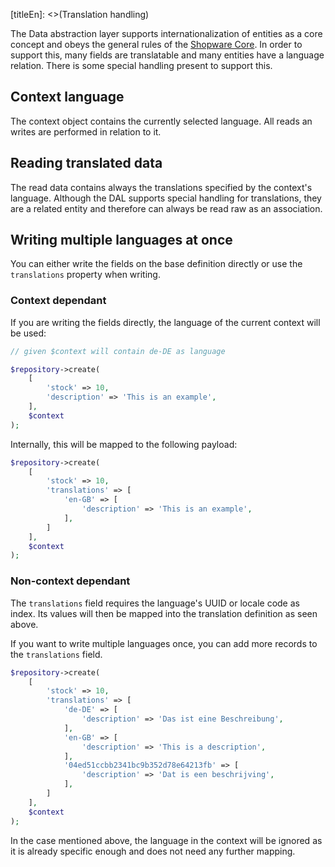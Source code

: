 [titleEn]: <>(Translation handling)

The Data abstraction layer supports internationalization of entities as a core concept and obeys the general rules of the [Shopware Core](./../20-internationalization.md). In order to support this, many fields are translatable and many entities have a language relation. There is some special handling present to support this.

## Context language

The context object contains the currently selected language. All reads an writes are performed in relation to it. 

## Reading translated data

The read data contains always the translations specified by the context's language. Although the DAL supports special handling for translations, they are a related entity and therefore can always be read raw as an association.

## Writing multiple languages at once

You can either write the fields on the base definition directly or use the `translations` property when writing.

### Context dependant

If you are writing the fields directly, the language of the current context will be used:

```php
// given $context will contain de-DE as language

$repository->create(
    [
        'stock' => 10,
        'description' => 'This is an example',
    ],
    $context
);
```

Internally, this will be mapped to the following payload:

```php
$repository->create(
    [
        'stock' => 10,
        'translations' => [
            'en-GB' => [
                'description' => 'This is an example',
            ],
        ]
    ],
    $context
);
```

### Non-context dependant

The `translations` field requires the language's UUID or locale code as index. Its values will then be mapped into the translation definition as seen above.

If you want to write multiple languages once, you can add more records to the `translations` field.

```php
$repository->create(
    [
        'stock' => 10,
        'translations' => [
            'de-DE' => [
                'description' => 'Das ist eine Beschreibung',
            ],
            'en-GB' => [
                'description' => 'This is a description',
            ],
            '04ed51ccbb2341bc9b352d78e64213fb' => [
                'description' => 'Dat is een beschrijving',
            ],
        ]
    ],
    $context
);
```

In the case mentioned above, the language in the context will be ignored as it is already specific enough and does not need any further mapping.
